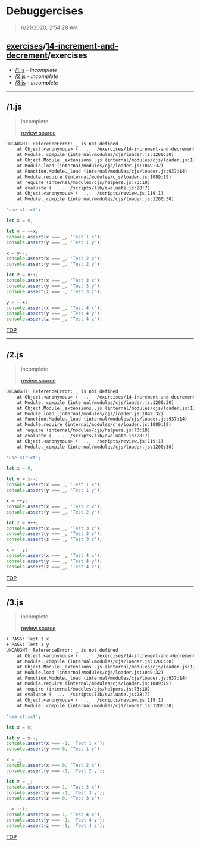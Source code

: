# Debuggercises 

> 6/21/2020, 2:54:28 AM 

## [exercises](../../README.md)/[14-increment-and-decrement](../README.md)/exercises 

- [/1.js](#1js) - _incomplete_ 
- [/2.js](#2js) - _incomplete_ 
- [/3.js](#3js) - _incomplete_ 
---

## /1.js 

> incomplete 
>
> [review source](../../../exercises/14-increment-and-decrement/exercises/1.js)

```txt
UNCAUGHT: ReferenceError: _ is not defined
    at Object.<anonymous> (  ...  /exercises/14-increment-and-decrement/exercises/1.js:6:22)
    at Module._compile (internal/modules/cjs/loader.js:1200:30)
    at Object.Module._extensions..js (internal/modules/cjs/loader.js:1220:10)
    at Module.load (internal/modules/cjs/loader.js:1049:32)
    at Function.Module._load (internal/modules/cjs/loader.js:937:14)
    at Module.require (internal/modules/cjs/loader.js:1089:19)
    at require (internal/modules/cjs/helpers.js:73:18)
    at evaluate (  ...  /scripts/lib/evaluate.js:28:7)
    at Object.<anonymous> (  ...  /scripts/review.js:119:1)
    at Module._compile (internal/modules/cjs/loader.js:1200:30) 
```

```js
'use strict';

let x = 0;

let y = ++x;
console.assert(x === _, 'Test 1 x');
console.assert(y === _, 'Test 1 y');

x = y--;
console.assert(x === _, 'Test 2 x');
console.assert(y === _, 'Test 2 y');

let z = x++;
console.assert(x === _, 'Test 3 x');
console.assert(y === _, 'Test 3 y');
console.assert(z === _, 'Test 3 z');

y = --x;
console.assert(x === _, 'Test 4 x');
console.assert(y === _, 'Test 4 y');
console.assert(z === _, 'Test 4 z');

```

[TOP](#debuggercises)

---

## /2.js 

> incomplete 
>
> [review source](../../../exercises/14-increment-and-decrement/exercises/2.js)

```txt
UNCAUGHT: ReferenceError: _ is not defined
    at Object.<anonymous> (  ...  /exercises/14-increment-and-decrement/exercises/2.js:6:22)
    at Module._compile (internal/modules/cjs/loader.js:1200:30)
    at Object.Module._extensions..js (internal/modules/cjs/loader.js:1220:10)
    at Module.load (internal/modules/cjs/loader.js:1049:32)
    at Function.Module._load (internal/modules/cjs/loader.js:937:14)
    at Module.require (internal/modules/cjs/loader.js:1089:19)
    at require (internal/modules/cjs/helpers.js:73:18)
    at evaluate (  ...  /scripts/lib/evaluate.js:28:7)
    at Object.<anonymous> (  ...  /scripts/review.js:119:1)
    at Module._compile (internal/modules/cjs/loader.js:1200:30) 
```

```js
'use strict';

let x = 0;

let y = x--;
console.assert(x === _, 'Test 1 x');
console.assert(y === _, 'Test 1 y');

x = ++y;
console.assert(x === _, 'Test 2 x');
console.assert(y === _, 'Test 2 y');

let z = y++;
console.assert(x === _, 'Test 3 x');
console.assert(y === _, 'Test 3 y');
console.assert(z === _, 'Test 3 z');

x = --z;
console.assert(x === _, 'Test 4 x');
console.assert(y === _, 'Test 4 y');
console.assert(z === _, 'Test 4 z');

```

[TOP](#debuggercises)

---

## /3.js 

> incomplete 
>
> [review source](../../../exercises/14-increment-and-decrement/exercises/3.js)

```txt
+ PASS: Test 1 x
+ PASS: Test 1 y
UNCAUGHT: ReferenceError: _ is not defined
    at Object.<anonymous> (  ...  /exercises/14-increment-and-decrement/exercises/3.js:9:1)
    at Module._compile (internal/modules/cjs/loader.js:1200:30)
    at Object.Module._extensions..js (internal/modules/cjs/loader.js:1220:10)
    at Module.load (internal/modules/cjs/loader.js:1049:32)
    at Function.Module._load (internal/modules/cjs/loader.js:937:14)
    at Module.require (internal/modules/cjs/loader.js:1089:19)
    at require (internal/modules/cjs/helpers.js:73:18)
    at evaluate (  ...  /scripts/lib/evaluate.js:28:7)
    at Object.<anonymous> (  ...  /scripts/review.js:119:1)
    at Module._compile (internal/modules/cjs/loader.js:1200:30) 
```

```js
'use strict';

let x = 0;

let y = x--;
console.assert(x === -1, 'Test 1 x');
console.assert(y === 0, 'Test 1 y');

x = _;
console.assert(x === 0, 'Test 2 x');
console.assert(y === -1, 'Test 2 y');

let z = _;
console.assert(x === 1, 'Test 3 x');
console.assert(y === -1, 'Test 3 y');
console.assert(z === 0, 'Test 3 z');

_ = --z;
console.assert(x === 1, 'Test 4 x');
console.assert(y === -1, 'Test 4 y');
console.assert(z === -1, 'Test 4 z');

```

[TOP](#debuggercises)

